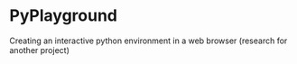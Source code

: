 # PyPlayground
Creating an interactive python environment in a web browser (research for another project)
